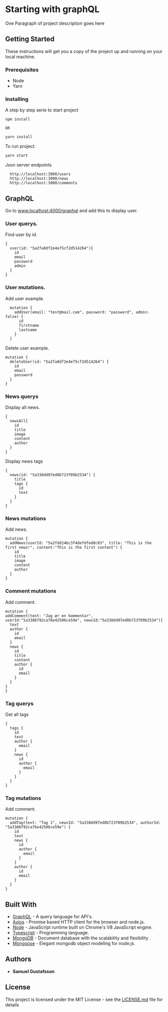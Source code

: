 # Starting with graphQL

One Paragraph of project description goes here

## Getting Started

These instructions will get you a copy of the project up and running on your
local machine.

### Prerequisites

* Node
* Yarn

### Installing

A step by step serie to start project

```
npm install

OR

yarn install
```

To run project:

```
yarn start
```

Json server endpoints

```
  http://localhost:3000/users
  http://localhost:3000/news
  http://localhost:3000/comments
```

## GraphQL

Go to www.localhost:4000/graphql and add this to display user.

### User querys.

Find user by id.

```
{
  user(id: "5a2fa8df2e4e75cf2d514264"){
    id
    email
    password
    admin
  }
}
```

### User mutations.

Add user example.

```
  mutation {
    addUser(email: "test@mail.com", password: "password", admin: false) {
      id
      firstname
      lastname
    }
  }
```

Delete user example.

```
mutation {
  deleteUser(id: "5a2fa8df2e4e75cf2d514264") {
    id
    email
    password
  }
}
```

### News querys

Display all news.

```
{
  newsAll{
    id
    title
    image
    content
    author
  }
}
```

Display news tags

```
{
  news(id: "5a338dd97ed0b723f09b2534") {
    title
    tags {
      id
      text
    }
  }
}
```

### News mutations

Add news.

```
mutation {
  addNews(userId: "5a2fdd24bc3f4defdfed8c03", title: "This is the first news!", content:"This is the first content") {
    id
    title
    image
    content
    author
  }
}
```

### Comment mutations

Add comment.

```
mutation {
addComment(text: "Jag ær en kommentar", userId:"5a3386f92ca76e42506ce59e", newsId:"5a338dd97ed0b723f09b2534"){
  text
  author {
    id
    email
  }
  news {
    id
    title
    content
    author {
      id
      email
    }
  }
}
}
```

### Tag querys

Get all tags

```
{
  tags {
    id
    text
    author {
      email
    }
    news {
      id
      author {
        email
      }
    }
  }
}
```
### Tag mutations

Add comment.

```
mutation {
  addTag(text: "Tag 1", newsId: "5a338dd97ed0b723f09b2534", authorId: "5a3386f92ca76e42506ce59e") {
    id
    text
    news {
      id
      author {
        email
      }
    }
    author {
      id
      email
    }
  }
}
```

## Built With

* [GraphQL](http://graphql.org/) - A query language for API's.
* [Axios](https://github.com/axios/axios) - Promise based HTTP client for the
  browser and node.js.
* [Node](https://nodejs.org/en/) - JavaScript runtime built on Chrome's V8
  JavaScript engine.
* [Typescript](https://www.typescriptlang.org/) - Programming language.
* [MongoDB](https://www.mongodb.com/) - Document database with the scalability and flexibility .
* [Mongoose](http://mongoosejs.com/) - Elegant mongodb object modeling for node.js.

## Authors

* **Samuel Gustafsson**

## License

This project is licensed under the MIT License - see the
[LICENSE.md](LICENSE.md) file for details
